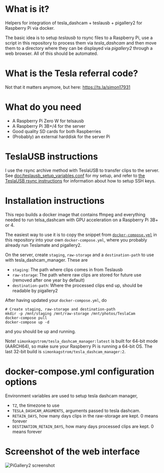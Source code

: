 # What is it?
Helpers for integration of tesla_dashcam + teslausb + pigallery2 for Raspberry Pi via
docker.

The basic idea is to setup *teslausb* to rsync files to a Raspberry Pi, use a script in
this repository to process them via *tesla_dashcam* and then move them to a directory
where they can be displayed via *pigallery2* through a web browser. All of this should
be automated.

# What is the Tesla referral code?

Not that it matters anymore, but here: https://ts.la/simon17931

# What do you need

* A Raspberry Pi Zero W for telsausb
* A Raspberry Pi 3B+/4 for the server
* Good quality SD cards for both Raspberries
* (Probably) an external harddisk for the server Pi

# TeslaUSB instructions
I use the rsync archive method with TeslaUSB to transfer clips to the server. See
[doc/teslausb_setup_variables.conf](./doc/teslausb_setup_variables.conf) for my setup,
and refer to [the TeslaUSB
rsync instructions](https://github.com/marcone/teslausb/blob/main-dev/doc/SetupRSync.md) for information about how to setup SSH keys.

# Installation instructions
This repo builds a docker image that contains ffmpeg and everything needed to run
telsa_dashcam with GPU acceleration on a Raspberry Pi 3B+ or 4.

The easiest way to use it is to copy the snippet from [`docker-compose.yml`](./docker-compose.yml) in this
repository into your own `docker-compose.yml`, where you probably already run Teslamate
and pigallery2.

On the server, create `staging`, `raw-storage` and a `destination-path` to use with
tesla_dashcam_manager. These are

* `staging`: The path where clips comes in from Teslausb
* `raw-storage`: The path where raw clips are stored for future use (removed after
  one year by default)
* `destination-path`: Where the processed clips end up, should be readable by pigallery2

After having updated your `docker-compose.yml`, do

```
# Create staging, raw-storage and destination-path
mkdir -p /mnt/staging /mnt/raw-storage /mnt/photos/TeslaCam
docker-compose pull
docker-compose up -d
```

and you should be up and running.

Note! `simonkagstrom/tesla_dashcam_manager:latest` is built for 64-bit mode (AARCH64),
so make sure your Raspberry Pi is running a 64-bit OS. The last 32-bit build is
`simonkagstrom/tesla_dashcam_manager:2`.

# docker-compose.yml configuration options
Environment variables are used to setup tesla dashcam manager,

* `TZ`, the timezone to use
* `TESLA_DASHCAM_ARGUMENTS`, arguments passed to tesla dashcam.
* `RETAIN_DAYS`, how many days clips in the raw-storage are kept. 0 means forever
* `DESTINATION_RETAIN_DAYS`, how many days processed clips are kept. 0 means forever

# Screenshot of the web interface

 ![PiGallery2 screenshot](pigallery.png)

